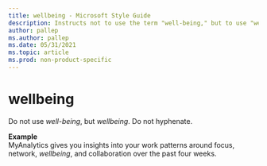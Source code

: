 ```yaml
---
title: wellbeing - Microsoft Style Guide
description: Instructs not to use the term "well-being," but to use "wellbeing" with an example sentence.
author: pallep
ms.author: pallep
ms.date: 05/31/2021
ms.topic: article
ms.prod: non-product-specific
---
```


# wellbeing

Do not use *well-being*, but *wellbeing*. Do not hyphenate.

**Example**  
MyAnalytics gives you insights into your work patterns around focus, network, *wellbeing*, and collaboration over the past four weeks.
